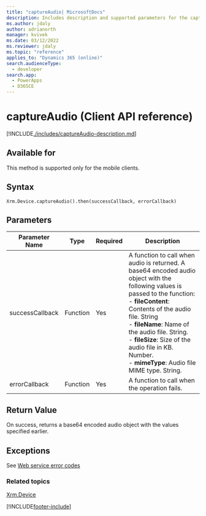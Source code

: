 ```yaml
---
title: "captureAudio| MicrosoftDocs"
description: Includes description and supported parameters for the captureAudio method.
ms.author: jdaly
author: adrianorth
manager: kvivek
ms.date: 03/12/2022
ms.reviewer: jdaly
ms.topic: "reference"
applies_to: "Dynamics 365 (online)"
search.audienceType:
  - developer
search.app:
  - PowerApps
  - D365CE
---
```


# captureAudio (Client API reference)

[!INCLUDE[./includes/captureAudio-description.md](./includes/captureAudio-description.md)]

## Available for

This method is supported only for the mobile clients.

## Syntax

`Xrm.Device.captureAudio().then(successCallback, errorCallback)`

## Parameters

| Parameter Name  | Type     | Required | Description                                                                                                                                                                                                                                                                                                                                              |
| --------------- | -------- | -------- | -------------------------------------------------------------------------------------------------------------------------------------------------------------------------------------------------------------------------------------------------------------------------------------------------------------------------------------------------------- |
| successCallback | Function | Yes      | A function to call when audio is returned. A base64 encoded audio object with the following values is passed to the function:<br/>- **fileContent**: Contents of the audio file. String <br/>- **fileName**: Name of the audio file. String.<br/>- **fileSize**: Size of the audio file in KB. Number.<br/>- **mimeType**: Audio file MIME type. String. |
| errorCallback   | Function | Yes      | A function to call when the operation fails.                                                                                                                                                                                                                                                                                                             |

## Return Value

On success, returns a base64 encoded audio object with the values specified earlier.

## Exceptions

See [Web service error codes](../../../../data-platform/org-service/web-service-error-codes.md)

### Related topics

[Xrm.Device](../xrm-device.md)

[!INCLUDE[footer-include](../../../../../includes/footer-banner.md)]
